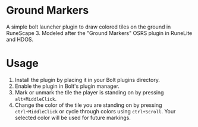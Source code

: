 # Ground Markers
A simple bolt launcher plugin to draw colored tiles on the ground in RuneScape 3. Modeled after the "Ground Markers" OSRS plugin in RuneLite and HDOS.

# Usage
1. Install the plugin by placing it in your Bolt plugins directory.
2. Enable the plugin in Bolt's plugin manager.
3. Mark or unmark the tile the player is standing on by pressing `alt+MiddleClick`.
4. Change the color of the tile you are standing on by pressing `ctrl+MiddleClick` or cycle through colors using `ctrl+Scroll`. Your selected color will be used for future markings.
